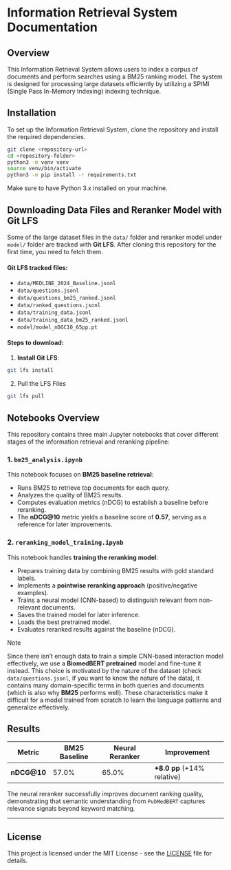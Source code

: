 # Information Retrieval System Documentation

## Overview

This Information Retrieval System allows users to index a corpus of documents and perform searches using a BM25 ranking model. The system is designed for processing large datasets efficiently by utilizing a SPIMI (Single Pass In-Memory Indexing) indexing technique.

## Installation
To set up the Information Retrieval System, clone the repository and install the required dependencies.

```bash
git clone <repository-url>
cd <repository-folder>
python3 -m venv venv
source venv/bin/activate
python3 -m pip install -r requirements.txt
```

Make sure to have Python 3.x installed on your machine.

## Downloading Data Files and Reranker Model with Git LFS

Some of the large dataset files in the `data/` folder and reranker model under `model/` folder are tracked with **Git LFS**. After cloning this repository for the first time, you need to fetch them.

#### Git LFS tracked files:
- `data/MEDLINE_2024_Baseline.jsonl`
- `data/questions.jsonl`
- `data/questions_bm25_ranked.jsonl`
- `data/ranked_questions.jsonl`
- `data/training_data.jsonl`
- `data/training_data_bm25_ranked.jsonl`
- `model/model_nDGC10_65pp.pt`

#### Steps to download:

1. **Install Git LFS**:

```bash
git lfs install
```

2. Pull the LFS Files

```bash 
git lfs pull
```

## Notebooks Overview

This repository contains three main Jupyter notebooks that cover different stages of the information retrieval and reranking pipeline:

### 1. `bm25_analysis.ipynb`
This notebook focuses on **BM25 baseline retrieval**:
- Runs BM25 to retrieve top documents for each query.
- Analyzes the quality of BM25 results.
- Computes evaluation metrics (nDCG) to establish a baseline before reranking.
- The **nDCG@10** metric yields a baseline score of **0.57**, serving as a reference for later improvements.

### 2. `reranking_model_training.ipynb`
This notebook handles **training the reranking model**:
- Prepares training data by combining BM25 results with gold standard labels.
- Implements a **pointwise reranking approach** (positive/negative examples).
- Trains a neural model (CNN-based) to distinguish relevant from non-relevant documents.
- Saves the trained model for later inference.
- Loads the best pretrained model.
- Evaluates reranked results against the baseline (nDCG).

> [!NOTE]
> Since there isn’t enough data to train a simple CNN-based interaction model effectively, we use a **BiomedBERT pretrained** model and fine-tune it instead.
> This choice is motivated by the nature of the dataset (check `data/questions.jsonl`, if you want to know the nature of the data), it contains many domain-specific terms in both queries and documents (which is also why **BM25** performs well). These characteristics make it difficult for a model trained from scratch to learn the language patterns and generalize effectively.

## Results

| Metric | BM25 Baseline | Neural Reranker | Improvement |
|--------|---------------|-----------------|-------------|
| **nDCG@10** | 57.0% | 65.0% | **+8.0 pp** (+14% relative) |

The neural reranker successfully improves document ranking quality, demonstrating that semantic understanding from `PubMedBERT` captures relevance signals beyond keyword matching.

---

## License

This project is licensed under the MIT License - see the [LICENSE](LICENSE) file for details.

